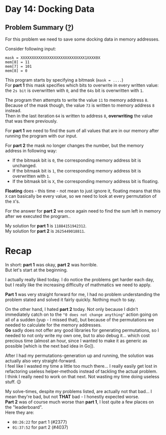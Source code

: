 # Day 14: Docking Data
## Problem Summary ([?](https://adventofcode.com/2020/day/14))

For this problem we need to save some docking data in memory addresses.

Consider following input:
```
mask = XXXXXXXXXXXXXXXXXXXXXXXXXXXXX1XXXX0X
mem[8] = 11
mem[7] = 101
mem[8] = 0
```

This program starts by specifying a bitmask (`mask = ....`)  
For **part 1** this mask specifies which bits to overwrite in every written value: the `2s bit` is overwritten with `0`, and the `64s` bit is overwritten with `1`.

The program then attempts to write the value `11` to memory address `8`.  
Because of the mask though, the value `73` is written to memory address `8` instead.  
Then in the last iteration `64` is written to address `8`, **overwriting** the value that was there previously.

For **part 1** we need to find the sum of all values that are in our memory after running the program with our input.

For **part 2** the mask no longer changes the number, but the memory address in following way:  
- If the bitmask bit is `0`, the corresponding memory address bit is unchanged.
- If the bitmask bit is `1`, the corresponding memory address bit is overwritten with `1`.
- If the bitmask bit is `X`, the corresponding memory address bit is floating.

**Floating** does - this time - not mean to just ignore it, floating means that this `X` can basically be every value, so we need to look at every permutation of the `X`'s.

For the answer for **part 2** we once again need to find the sum left in memory after we executed the program..

My solution for **part 1** is `11884151942312`.  
My solution for **part 2** is `2625449018811`.

# Recap

In short: **part 1** was okay, **part 2** was horrible.  
But let's start at the beginning.

I actually really liked today. I do notice the problems get harder each day, but I really like the increasing difficulty of mathmatics we need to apply.

**Part 1** was very straight forward for me, I had no problem understanding the problem stated and solved it fairly quickly. Nothing much to say.

On the other hand, I hated **part 2** today. Not only because I didn't immediately catch on to the `"0 does not change anything"` action going on all of a sudden (yup - I missed that), but because of the permutations we needed to calculate for the memory addresses.  
**Go** sadly does not offer any good libraries for generating permutations, so I needed to not only write my own one, but to also debug it... which cost precious time (almost an hour, since I wanted to make it as generic as possible [which is the next bad idea in Go]).

After I had my permutations-generation up and running, the solution was actually also very straight-forward.  
I feel like I wasted my time a little too much there... I really easily get lost in refactoring useless helper-methods instead of tackling the actual problem.  
I think I really need to work on that next. Not wasting my time doing useless stuff. 😉

My solve-times, despite my problems listed, are actually not that bad... I mean they're bad, but not **THAT** bad - I honestly expected worse.  
**Part 2** was of course much worse than **part 1**, I lost quite a few places on the "leaderboard".  
Here they are:
- `00:26:22` for part 1 (#2377)
- `01:37:52` for part 2 (#4037)
